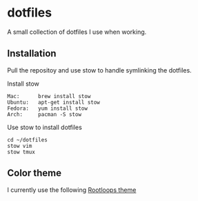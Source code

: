 # dotfiles
A small collection of dotfiles I use when working.

## Installation
Pull the repositoy and use stow to handle symlinking the dotfiles.

Install stow
```
Mac:      brew install stow
Ubuntu:   apt-get install stow
Fedora:   yum install stow
Arch:     pacman -S stow
```

Use stow to install dotfiles
```
cd ~/dotfiles
stow vim
stow tmux
```

## Color theme
I currently use the following [Rootloops theme](https://rootloops.sh/?sugar=8&colors=9&sogginess=4&flavor=0&fruit=9&milk=1)
